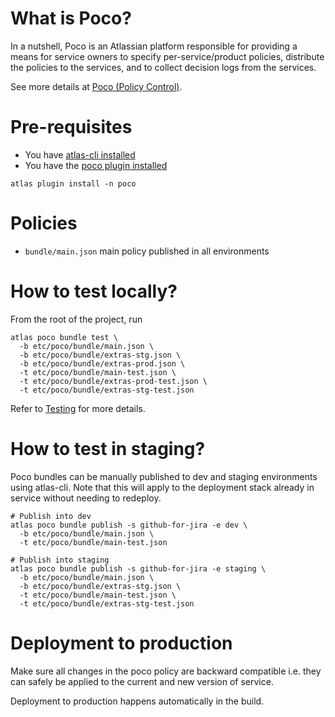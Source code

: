 # What is Poco?

In a nutshell, Poco is an Atlassian platform responsible for providing a means for service owners to specify
per-service/product policies, distribute the policies to the services, and to collect decision logs from the services.

See more details at [Poco (Policy Control)](https://developer.atlassian.com/platform/poco/).

# Pre-requisites

- You have [atlas-cli installed](https://developer.atlassian.com/platform/atlas-cli/users/install/)
- You have the [poco plugin installed](https://developer.atlassian.com/platform/poco/cli/installation/)

```shell
atlas plugin install -n poco
```

# Policies
- `bundle/main.json` main policy published in all environments

# How to test locally?
From the root of the project, run

```shell
atlas poco bundle test \
  -b etc/poco/bundle/main.json \
  -b etc/poco/bundle/extras-stg.json \
  -b etc/poco/bundle/extras-prod.json \
  -t etc/poco/bundle/main-test.json \
  -t etc/poco/bundle/extras-prod-test.json \
  -t etc/poco/bundle/extras-stg-test.json
```

Refer to [Testing](https://developer.atlassian.com/platform/poco/policies/workflow/testing/) for more details.

# How to test in staging?

Poco bundles can be manually published to dev and staging environments using atlas-cli. Note that this will apply
to the deployment stack already in service without needing to redeploy.

```shell
# Publish into dev
atlas poco bundle publish -s github-for-jira -e dev \
  -b etc/poco/bundle/main.json \
  -t etc/poco/bundle/main-test.json 

# Publish into staging
atlas poco bundle publish -s github-for-jira -e staging \
  -b etc/poco/bundle/main.json \
  -b etc/poco/bundle/extras-stg.json \
  -t etc/poco/bundle/main-test.json \
  -t etc/poco/bundle/extras-stg-test.json
```

# Deployment to production

Make sure all changes in the poco policy are backward compatible i.e. they can safely be applied to the current and new version of service.

Deployment to production happens automatically in the build.
